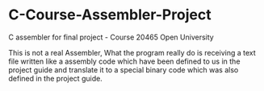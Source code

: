 # C-Course-Assembler-Project
 C assembler for final project - Course 20465 Open University
 
 This is not a real Assembler, What the program really do is receiving a text file written like a assembly code which have been defined to us in the project guide and translate it to a special binary code which was also defined in the project guide.
